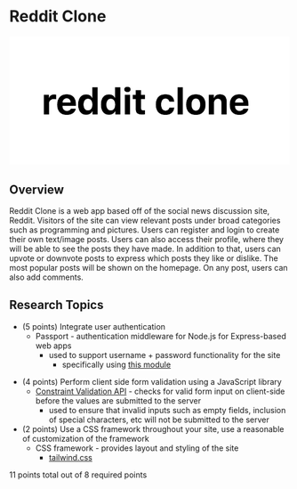 # Reddit Clone
![Reddit Clone logo](documentation/logo.png)
## Overview


Reddit Clone is a web app based off of the social news discussion site, Reddit. Visitors of the site can view relevant posts under broad categories such as programming and pictures. Users can register and login to create their own text/image posts. Users can also access their profile, where they will be able to see the posts they have made. In addition to that, users can upvote or downvote posts to express which posts they like or dislike. The most popular posts will be shown on the homepage. On any post, users can also add comments.




## Research Topics

<!-- (___TODO__: the research topics that you're planning on working on along with their point values... and the total points of research topics listed_) -->

* (5 points) Integrate user authentication
    * Passport - authentication middleware for Node.js for Express-based web apps
      * used to support username + password functionality for the site
        - specifically using [this module](http://www.passportjs.org/docs/username-password/)
  <!--   * I'm going to be using passport for user authentication
    * And account has been made for testing; I'll email you the password -->
<!--     * see <code>cs.nyu.edu/~jversoza/ait-final/register</code> for register page
    * see <code>cs.nyu.edu/~jversoza/ait-final/login</code> for login page -->
* (4 points) Perform client side form validation using a JavaScript library
    * [Constraint Validation API](https://developer.mozilla.org/en-US/docs/Web/API/Constraint_validation) - checks for valid form input on client-side before the values are submitted to the server
      * used to ensure that invalid inputs such as empty fields, inclusion of special characters, etc will not be submitted to the server
* (2 points) Use a CSS framework throughout your site, use a reasonable of customization of the framework
    * CSS framework - provides layout and styling of the site
      * [tailwind.css](https://tailwindcss.com/) 

11 points total out of 8 required points <!--(___TODO__: addtional points will __not__ count for extra credit_)-->


